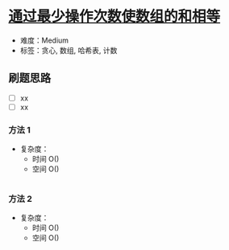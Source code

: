 # [通过最少操作次数使数组的和相等](https://leetcode-cn.com/problems/equal-sum-arrays-with-minimum-number-of-operations/)

- 难度：Medium
- 标签：贪心, 数组, 哈希表, 计数

## 刷题思路

- [ ] xx
- [ ] xx

### 方法 1

- 复杂度：
    - 时间 O()
    - 空间 O()

``` js

```

### 方法 2

- 复杂度：
    - 时间 O()
    - 空间 O()

``` js

```
